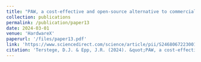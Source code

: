 ```yaml
---
title: "PAW, a cost-effective and open-source alternative to commercial rodent running wheels."
collection: publications
permalink: /publication/paper13 
date: 2024-03-01
venue: 'HardwareX'
paperurl: '/files/paper13.pdf'
link: 'https://www.sciencedirect.com/science/article/pii/S2468067223001062'
citation: 'Terstege, D.J. & Epp, J.R. (2024). &quot;PAW, a cost-effective and open-source alternative to commercial rodent running wheels.&quot; <i>HardwareX</i>. 17, e00499.'
---
```


